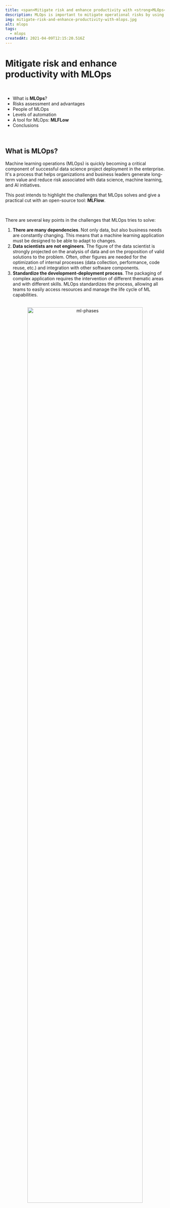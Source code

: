 ```yaml
---
title: <span>Mitigate risk and enhance productivity with <strong>MLOps</strong></span>
description: MLOps is important to mitigate operational risks by using DevOps principles. MLFlow is a open-source platform for building MLOps pipelines also in the cloud.
img: mitigate-risk-and-enhance-productivity-with-mlops.jpg
alt: mlops
tags: 
  - mlops
createdAt: 2021-04-09T12:15:20.516Z
---
```


# Mitigate risk and enhance productivity with MLOps

<br/>

+ What is **MLOps**?
+ Risks assessment and advantages
+ People of MLOps
+ Levels of automation
+ A tool for MLOps: **MLFLow**
+ Conclusions

<br/>

## What is **MLOps**?
Machine learning operations (MLOps) is quickly becoming a critical component
of successful data science project deployment in the enterprise. It's
a process that helps organizations and business leaders generate long-term value
and reduce risk associated with data science, machine learning, and AI
initiatives.

This post intends to highlight the challenges that MLOps solves and give a practical 
cut with an open-source tool: **MLFlow**.

<br>

There are several key points in the challenges that MLOps tries to solve:
1. **There are many dependencies**. Not only data, but also business needs are constantly changing. This means that a machine learning application must be designed to be able to adapt to changes.
2. **Data scientists are not engineers**. The figure of the data scientist is strongly projected on the analysis of data and on the proposition of valid solutions to the problem. Often, other figures are needed for the optimization of internal processes (data collection, performance, code reuse, etc.) and integration with other software components.
3. **Standardize the development-deployment process**. The packaging of complex application requires the intervention of different thematic areas and with different skills. MLOps standardizes the process, allowing all teams to easily access resources and manage the life cycle of ML capabilities.

<div style="text-align:center">
<br>
<img src="https://i.ibb.co/M1BH6Lz/mlops-phases.png" alt="ml-phases" width="85%"/> 

<p style="font-size: 12px;white-space: pre-wrap">Fig. 1. The life cycle of a machine learning application. There are six stages: PLAN, BUILD, TEST, DEPLOY, MONITOR and FEEDBACK.
It is a cyclical process that involves different teams and requires different skills.</p>

<br></br>

</div>

Given the great challenges that a Machine Learning application brings with it, it becomes essential to automate and 
rationalize the development and deployment processes. 
In fact, when we talk about machine learning applications, we must always consider that they are complex applications, 
integrated with several other systems; that they have to handle large amounts of data and traffic volumes; 
and that the inputs of such applications are not only the application rules, but also the data.
The proven DevOps tools come to the rescue: this is how MLOps was born.
Although introducing MLOps processes has a cost, there are very few cases in which MLOps is not useful; 
the saving of money and time almost always justifies its use.


## Risk assessment and advantages
The risks of a Machine Learning application are many and MLOps is a way, derived from the methodologies born of 
classic applications, to mitigate them.
Therefore, when looking at MLOps as a way to mitigate risk, an analysis should cover:
+ The risk that the model is unavailable for a given period of time
+ The risk that the model returns a bad prediction for a given sample
+ The risk that the model accuracy or fairness decreases over time
+ The risk that the skills necessary to maintain the model (i.e., data science talent) are lost

<br>
Risks are usually larger for models that are deployed widely and used outside of the organization. 
Risk assessment is generally based on two metrics: the probability and the impact of the adverse event.
Risk assessment should be performed at the beginning of each project and reassessed periodically, 
as models may be used in ways that were not foreseen initially.

<div style="text-align:center">
<br>
<img src="https://i.ibb.co/HKLvVR7/risk-matrix.png" alt="risk-matrix" width="80%"/> 

<p style="font-size: 12px;white-space: pre-wrap">Fig. 2. The risk matrix is fundamental to understand how critical are some requirements and so how important is addressing them with MLOps.</p>
<br></br>

</div>


Good MLOps practices will help teams at a minimum:
+ Keep track of versioning, especially with experiments in the design phase
+ Understand whether retrained models are better than the previous versions (and promoting models to production that are performing
better)
+ Ensure (at defined periods—daily, monthly, etc.) that model performance is not degrading in production

<br>

## People of MLOps
Since an application that includes machine learning models is very complex, different professionals are involved:
+ **Subject Matter Expert**. is the figure who guides the entire process, defining the needs and business metrics 
for which a Machine Learning application must be developed. It acts in the feedback part, so it is very important 
that the MLOps techniques allow to extract the performance of the model also in terms of business metrics. 
The transformations that are carried out on the data must also be made known and easy to understand. Finally, for 
the Subject Matter Expert, MLOps could be useful both for *Data Explainabily* and for *Regulatory compliance*.

+ **Data Scientist**. The Data Scientist is a very important figure in the process. You interface with the Subject 
Matter Expert to translate the problem and business metrics into a machine learning problem and metrics. Furthermore, 
they have the arduous task of defining, understanding and finding the best settings and models for that particular 
problem. This can take some time and be very complicated in the case of poorly defined problems or very large 
applications. MLOps helps you easily monitor models in production models to guide choice in A / B testing. Plus, 
improve efficiency with automated model packing and deployment.

+ **Data Engineers**. In a machine learning process, data is the central part. Likewise, the role of data engineers 
is primary: they must obtain data from external sources, process it, standardize it and prepare it for algorithm 
training. They must interface with Subject Matter Experts to understand what types of data they need and with Data 
Scientists to adjust data processing according to their needs. Being a very onerous and full-time activity for 
large companies, Data engineers can greatly benefit from MLOps Pipelines, managing to guarantee a clean, organized 
and well-engineered data transformation process.

+ **Software Engineers**. Software engineers are equally important figures from a strategic point of view for the 
company. In fact, machine learning applications are experiments for their own sake, but they integrate into larger 
applications that involve different aspects and businesses of the company. In addition to integration, they take 
care of automatic testing and versioning, in order to have the CI / CD pipelines under control.

+ **DevOps team**. The DevOps team has two important roles. The first is to ensure the correct functioning in terms of 
reliability, performance, security and availability of resources and Machine Learning models with tests and 
operations processes. Second, they are responsible for managing the CI / CD pipeline. To do this correctly 
they must interface with Data Engineers, Software engineers and Data Scientists.

+ **Model Risk Manager/Auditor**. Model risk auditors are an essential figure especially in some critical sectors, 
such as financial or medical, where there are some constraints on regulatory compliance. They play a fundamental 
role both in defining business metrics, guiding operational research on performance and the type of machine models, 
and in monitoring and testing the model in production.
MLOps processes allow these figures to be able to intervene rigorously when internal and external requirements are 
not met.
 
+ **Machine Learning Architect**. Machine learning architects are increasingly important figures for Machine 
Learning applications. They need to know how the data will be used and consumed in order to optimize the software 
architecture to improve performance in terms of speed and accuracy of predictions.
Not only are they focused on data, they also need to have the right expertise to introduce new or more advanced 
technologies to optimize predictive models when needed. This implies that they must be aware of all the steps of 
the pipeline and have an overview of the shared resources in order to propose, together with the team of DevOps 
and software engineers, architectural solutions suitable for the business problem.

<br>

## Levels of automation
After understanding the complexity of ML applications, the professionals involved and the advantages of MLOps, let's 
briefly illustrate the concept of pipeline, derived from DevOps principles.
A **_Pipeline_** is divided into distinct subsets of activities, aimed to simplify and standardize the development 
and distribution of a software. Each of them constitutes a phase of the pipeline. 
Typical pipeline stages include:
+ **Build**: the phase of the application in which the source code is compiled.
+ **Test**: the stage where the code is tested. The automation allows you to save time and effort.
+ **Release**: the stage where the application is delivered to the repository.
+ **Deployment**: at this stage the code is deployed to the production department.
+ **Validation and Compliance**: The steps to validate a build typically depend on the needs of the organization. 

<br>

In the context of the MLOps the stages changes a bit, related more to the Machine Learning steps. For example, in a 
pipeline for a machine learning model creation, we have: 
**Data preprocessing**, **Model Selection**, **Training model**, **Model Evaluation**, **Model Validation** and
**Model Summary**. 

Based on the stages defined and implemented, we can identify 3 levels of automation:
- **Manual Implementation**. 
- **Continuous Model Delivery**.
- **Continuous Integration / Continuous Delivery of pipelines**.

<br>

### Manual Implementation
In this setup, everything is handled manually, without any pipeline and automation technique. This means that data 
scientists, data engineers and machine learning engineers manually carry out the phase of data analysis and 
processing, feature extraction, model choice, training, testing, validation.
Once these activities have been completed, they must manually package the model in a structure that can be used and 
interfaced with other components and put it in a code repository.
Software engineers must take the model from the code repository and manually integrate it into the application. 
Finally, the devops team is left with the task of monitoring the application in functional and performance terms.

<div style="text-align:center">
<br>
<img src="https://i.ibb.co/Tv42V3x/mlops-manual-implementation.png" alt="risk-matrix" width="95%"/> 

<p style="font-size: 12px;white-space: pre-wrap">Fig. 3. The setup with no automation strategies.</p>

<br></br>
</div>

All figures are involved and with the burden of doing everything manually. This implies that the setup is not 
resilient to changes in data and business needs: it is necessary to carry out the analysis, training, testing, 
integration and deployment manually.

<br>

### Continuous Model Delivery

This setup includes very important elements:
1. the **Feature Store**, which is a data storage for training data accessible to all teams and contains the data 
already cleaned and preprocessed. At this juncture, we are talking about basic preprocessing, such as resizing 
images to the same resolution, normalizing units of measurement or creating data generators and batches.
2. **Automated Model Building and Analysis**, which is an engineering of the model building phase, allowing 
Data Scientists and Machine Learning Engineers to rely on automatic data preprocessing procedures, model selection, 
training, hyperparameter testing, validation and optimization.
The preprocessing here refers to the adjustments on the data needed to be used by the model. The output of this 
process is a **Modularized code**, that is a well-engineered code that encapsulates a generic model and provides 
simple and model-independent interfaces. This allows you to standardize and automate the next steps, i.e. integration 
tests, deploy, etc.
3. The **Deploy Pipeline**, which is a pipeline designed to put the model into production. The pipeline 
starts from the modularized code, seen in the previous point, and carries out some preparatory steps before putting 
the **Automated Training pipeline** into operation, which will produce a working model that can be used in production.
4. The **Automated Training pipeline**, which is a pipeline that handles model training and produces a working 
trained model ready for production. The final model is placed in a **Model Registry**. The Automated Training 
pipeline is launched from the **Deploy Pipeline** or a **Trigger** and interfaces with the **Feature Store** to get 
the data that will be used for training. The trigger can be enabled manually or it can be enabled automatically by 
events such as the change of distribution in the data collected by monitoring the model in production.
5. The **Model Registry**, which is a container of trained models, accessible by all project teams. The Model 
Registry allows you to keep track of the various models produced, versioning them and allowing a quick comparison of 
their performance, discriminating the best and allowing you to automatically choose the best performing model.

<div style="text-align:center">
<br>
<img src="https://i.ibb.co/6HvpGKQ/mlops-cmd.png" alt="risk-matrix" width="95%"/> 

<p style="font-size: 12px;white-space: pre-wrap">Fig. 4. The setup with Continuous Model Delivery.</p>

<br></br>
</div>

With this process setting, all professional figures have control over what is happening, being able to monitor 
performance in a deterministic and automatic way; the greater effort on the engineering part of the code and the 
training and deployment pipelines reward with the creation of a more stable and faster process, capable of 
withstanding frequent changes on requirements or data.
However, you can do better by automating the testing part of the pipelines as well. In fact, there are no 
mechanisms for testing and debugging pipelines automatically, and it must be done manually before it is sent 
to the code repository. This can become problematic and burdensome especially when there are multiple models 
and different architectures with different ways of data preprocessing, training and testing. Letting testing 
and debugging manually can become a bottleneck and be risky.
Also, pipelines are not automatically deployed. This implies that if the structure in the code changes, engineers 
must rebuild parts of the application to make it compatible with the new pipeline and its modularized code. 
Modularization, in fact, only works without problems when all components know what to expect from each other; 
as soon as one of the components is no longer compatible, the application must be rebuilt to accommodate the 
new changes or the component must be rewritten to work with the original pipeline.

<br>

### Continuous integration / Continuous delivery of pipelines

This setup introduces other improvements:
1. **Testing**, to be able to automatically test code building pipelines and package only those pipelines that 
pass the tests. The tests, at this juncture, could be related to the verification of the inputs and outputs of 
the pipeline, of the ranges of the hyperparameters, if the scaling or normalizations on the data have occurred 
correctly (both in preprocessing and in postprocessing), etc. Therefore this phase is fundamental in order to 
deliver complete and correct pipelines in the ** Package Store ** that can also be reused on different domains 
and with very different neural network architecture.
2. The ** Package Store ** is a pipeline container. It is optional but included in this configuration so that 
there is a centralized area where all teams can access packaged pipelines ready for deployment. The model development 
teams push in this package repository and software engineers and DevOps teams can retrieve a packaged pipeline 
and deploy it. It works in a very similar way to the **Model Registry** as both elements help to achieve 
continuous delivery.

<div style="text-align:center">
<br>
<img src="https://i.ibb.co/BZPsZ20/mlops-ci-cmd.png" alt="risk-matrix" width="95%"/> 

<p style="font-size: 12px;white-space: pre-wrap">Fig. 5. The setup with Continuous Integration / Continuous Delivery of pipelines.</p>

<br></br>
</div>

This is the most complete setup that allows you to absorb even important changes on specifications and data. 
It is a completely generic setup that can also be reused for other projects or products and therefore it is worth 
spending some resources to set up this mechanism.


<br>

## A tool for MLOps: MLFLow
After having seen the key aspects of the MLOps processes, let's try to give a practical footprint.
MLFlow is an open-source tool, easy to integrate in your existent machine learning processes.
Only few lines of code are needed to track all of the metrics you need. Furthermore, MLFlow saves the models, 
allowing for future use in deployment or model serving functionality in a simple manner. You can also compare 
all of the metrics between the individual models to select the best one. 
MLFlow also integrates into Databricks, AWS SageMaker, Microsoft Azure, and can be deployed to Google Cloud as well, 
all of which are tools that help manage your MLOps setup and serve as platforms to deploy your models on. 
While the cloud platforms do provide some MLOps functionality, with the extent of this varying for each platform,
the advantage of using MLFlow is that it lets you have the freedom of choice when it comes to one platform to 
commit to.

So, the main benefit of using MLFlow is that, for free, you can start managing your machine learning experiments 
locally and translate everything to the cloud with minimal effort. This is useful both for the data scientist 
who works independently and for small to medium-sized companies with a limited budget.


One of the best features of MLFlow is that the automatic management of **modularization** we have seen previously. 
This allows you to manage very different models equally, even belonging to different libraries such as Tensorflow, 
PyTorch, Scikit-learn or PySpark. In fact, MLFlow creates a sort of wrapper around the model in order to standardize 
the user experience in the deployment and prediction phase: to use it, simply transform the data into a certain 
format and execute REST calls on the endpoint provided by MLFlow. The latter in fact also allows the deployment 
of a model save with a simple API.

In general, MLFlow has several features that support the life cycle of a machine learning application:

+ **Creating experiments**: Experiments in MLFlow allow you to group your models and any
relevant metrics. This is important, for example, for comparing the same model with different dataset or
for comparing models from different libraries, such as Tensorflow or PyTorch to see which one is more performing.

+ **Model and metric logging**: MLFlow allows you to save a model in a modularized form and log all of
the metrics related to the model run. A model run is a composed of several steps (usually model training, testing 
and validation), in which you can write custom code. 
You can mark the start and the end of each run and decide which metrics you want to log. 
Additionally, you can save images, graphs, plots (such as confusion matrices and ROC curves) for a successive 
comparison. 

+ **Comparing model metrics**: With an easy to use web interface, MLFlow allows you to compare different models,
settings and their metrics all at once also in a singular experiment. This could be very useful when performing 
validation to tune a model’s hyperparameters. In a moment, you can compare all of the selected metrics and choose 
the best.

+ **Model Registry**: MLFlow implements a model registry functionality, helping to define what stage a 
particular model is in. T o make the most of the feature, you  have to integrate it with other platforms which 
provide built-in model registry feature, such as Databricks.

+ **Local deployment**: MLFlow allows you to deploy on a local server by exposing an endpoint on which doing 
REST call. This permits to easily test model inference. Data is sent to the model in one of several standardized 
formats and it returns the predictions made by the model. Such a setup can easily be converted to work on a 
hosted server or cloud-provided server as well. The only difference comes with where you host the model and 
the particular procedure for querying it.


I will not go into the merits of integrating MLFlow into existing code; the purpose of this post is not to be a 
practical guide. Software tends to change over time, and it would no longer be a general post. For information, 
you can refer to the <a href="https://www.mlflow.org/docs/latest/index.html">MLFlow documentation</a> which will 
be increasingly updated and more reliable than this post. 
The intent is to show that there is the possibility of using automation and monitoring tools locally, with 
minimal costs and enormous advantages.

<br>

## Conclusions
DevOps techniques were born to make the development and distribution of classic applications more efficient and 
organized. The automation of these processes is a fundamental step to face the complexity of these applications, 
which is constantly growing. In fact, they often provide different levels of persistence, integration with other 
systems, an ever-increasing number of microservices, API Gateways, unified identity providers for multiple 
applications, etc.
The MLOps techniques have been derived from the former and specifically aimed at applications that include 
Machine Learning models. Such applications hide more challenges and pitfalls than traditional applications. 
This is because ML models require more resources and are dependent on two inputs: business rules and **data**. 
Data is a very important part of the process and, just like business needs, they are constantly changing.

Furthermore, it should be remembered that machine learning applications do not live alone, but are always an 
integral part of traditional applications, which makes the entire application difficult to manage without 
automation and pipeline techniques.

Precisely for this reason, many people with different skills and responsibilities are involved in the development 
process of an ML application: Subject matter experts, Data Scientists, AI and data engineers, Software Architects, 
DevOps Engineer and Model risk managers/auditors.
Tools such as the model registry and a shared data/feature store allow all teams in the game to be aligned and 
able to discern the version of the model in production, making the development and distribution chain accessible 
to all.

As the last step of this post, we took a look at MLFlow. It is an open-source tool that can be used locally to test parts of pipelines, organize work and code to support 
monitoring and automated model deployment at no cost. With the wrappers towards Databricks, AWS SageMaker and Azure 
Machine Learning it is immediate to translate to cloud processes and architectures.
